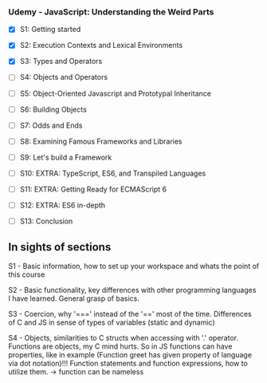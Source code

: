 ### Udemy - JavaScript: Understanding the Weird Parts

- [x] S1: Getting started
- [x] S2: Execution Contexts and Lexical Environments
- [x] S3: Types and Operators
- [ ] S4: Objects and Operators
- [ ] S5: Object-Oriented Javascript and Prototypal Inheritance
- [ ] S6: Building Objects
- [ ] S7: Odds and Ends
- [ ] S8: Examining Famous Frameworks and Libraries
- [ ] S9: Let's build a Framework
- [ ] S10: EXTRA: TypeScript, ES6, and Transpiled Languages
- [ ] S11: EXTRA: Getting Ready for ECMAScript 6
- [ ] S12: EXTRA: ES6 in-depth
- [ ] S13: Conclusion


## In sights of sections

S1 - Basic information, how to set up your workspace and whats the point of this course

S2 - Basic functionality, key differences with other programming languages I have learned. General grasp of basics.

S3 -  Coercion, why '===' instead of the '==' most of the time.
Differences of C and JS in sense of types of variables (static and dynamic)

S4 - Objects, similarities to C structs when accessing with '.' operator.
Functions are objects, my C mind hurts.
So in JS functions can have properties, like in example (Function greet has given property of language via dot notation)!!!
Function statements and function expressions, how to utilize them.
-> function can be nameless

